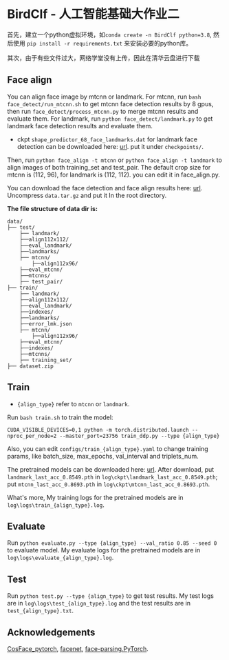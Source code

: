 # BirdClf - 人工智能基础大作业二

首先，建立一个python虚拟环境，如`conda create -n BirdClf python=3.8`, 然后使用 `pip install -r requirements.txt` 来安装必要的python库。

其次，由于有些文件过大，网络学堂没有上传，因此在清华云盘进行下载

## Face align

You can align face image by mtcnn or landmark. For mtcnn, run `bash face_detect/run_mtcnn.sh` to get mtcnn face detection results by 8 gpus, then run `face_detect/process_mtcnn.py` to merge mtcnn results and evaluate them. For landmark, run `python face_detect/landmark.py` to get landmark face detection results and evaluate them.

* ckpt `shape_predictor_68_face_landmarks.dat` for landmark face detection can be downloaded  here: [url](download%20https://cloud.tsinghua.edu.cn/d/90f476668cb0498f9882/). put it under `checkpoints/`.

Then, run `python face_align -t mtcnn` or `python face_align -t landmark` to align images of both training_set and test_pair. The default crop size for mtcnn is (112, 96), for landmark is (112, 112). you can edit it in face_align.py.

You can download the face detection and face align results here: [url](download%20https://cloud.tsinghua.edu.cn/d/90f476668cb0498f9882/). Uncompress `data.tar.gz` and put it In the root directory.

**The file structure of data dir is:**

```
data/
├── test/
    ├── landmark/
    ├──align112x112/
    ├──eval_landmark/
    ├──landmarks/
    ├── mtcnn/
        ├──align112x96/
    ├──eval_mtcnn/
    ├──mtcnns/
    ├── test_pair/
├── train/
    ├── landmark/
    ├──align112x112/
    ├──eval_landmark/
    ├──indexes/
    ├──landmarks/
    ├──error_lmk.json
    ├── mtcnn/
        ├──align112x96/
    ├──eval_mtcnn/
    ├──indexes/
    ├──mtcnns/
    ├── training_set/
├── dataset.zip
```

## Train

* `{align_type}` refer to `mtcnn` or `landmark`.

Run `bash train.sh` to train the model:

```
CUDA_VISIBLE_DEVICES=0,1 python -m torch.distributed.launch --nproc_per_node=2 --master_port=23756 train_ddp.py --type {align_type}
```

Also, you can edit `configs/train_{align_type}.yaml` to change training params, like batch_size, max_epochs, val_interval and triplets_num.

The pretrained models can be downloaded here: [url](download%20https://cloud.tsinghua.edu.cn/d/90f476668cb0498f9882/). After download, put `landmark_last_acc_0.8549.pth` in `log\ckpt\landmark_last_acc_0.8549.pth`; put `mtcnn_last_acc_0.8693.pth` in `log\ckpt\mtcnn_last_acc_0.8693.pth`.

What's more, My training logs for the pretrained models are in `log\logs\train_{align_type}.log`.

## Evaluate

Run `python evaluate.py --type {align_type} --val_ratio 0.85 --seed 0` to evaluate model. My evaluate logs for the pretrained models are in `log\logs\evaluate_{align_type}.log`.

## Test

Run `python test.py --type {align_type}` to get test results. My test logs are in `log\logs\test_{align_type}.log` and the test results are in `test_{align_type}.txt`.

## Acknowledgements

[CosFace_pytorch](https://github.com/MuggleWang/CosFace_pytorch), [facenet](https://github.com/tbmoon/facenet), [face-parsing.PyTorch](https://github.com/zllrunning/face-parsing.PyTorch).
